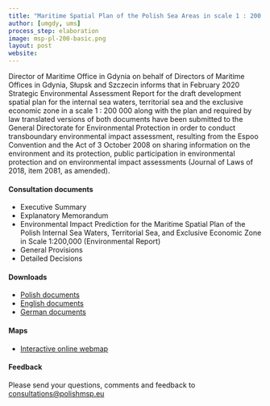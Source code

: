```yaml
---
title: "Maritime Spatial Plan of the Polish Sea Areas in scale 1 : 200 000"
author: [umgdy, ums]
process_step: elaboration
image: msp-pl-200-basic.png
layout: post
website: 
---
```


Director of Maritime Office in Gdynia on behalf of Directors of Maritime Offices in Gdynia, Słupsk and Szczecin
informs that in February 2020 Strategic Environmental Assessment Report for the draft development spatial plan 
for the internal sea waters, territorial sea and the exclusive economic zone in a scale 1&nbsp;:&nbsp;200&nbsp;000 
along with the plan and required by law translated versions of both documents have been submitted 
to the General Directorate for Environmental Protection in order to conduct transboundary environmental impact assessment, 
resulting from the Espoo Convention and the Act of 3 October 2008 on sharing information on the environment and its protection, 
public participation in environmental protection and on environmental impact assessments 
(Journal of Laws of 2018, item 2081, as amended).


#### Consultation documents

- Executive Summary
- Explanatory Memorandum
- Environmental Impact Prediction for the Maritime Spatial Plan of the Polish Internal Sea Waters, Territorial Sea, and Exclusive Economic Zone
in Scale 1:200,000 (Environmental Report)
- General Provisions
- Detailed Decisions

#### Downloads

- [Polish documents](https://github.com/PolishMSP/PolishSeaAreas/releases/download/v3.0/msp-polish-sea-areas-pl.zip)
- [English documents](https://github.com/PolishMSP/PolishSeaAreas/releases/download/v3.0/msp-polish-sea-areas-en.zip)
- [German documents](https://github.com/PolishMSP/PolishSeaAreas/releases/download/v3.0/msp-polish-sea-areas-de.zip)

#### Maps

- [Interactive online webmap](https://mapy.umgdy.gov.pl/pzp/apps/webappviewer/index.html?id=0540604136b54738b1e0494c40f297ab)

#### Feedback

Please send your questions, comments and feedback to <consultations@polishmsp.eu>
